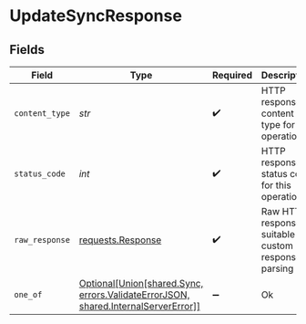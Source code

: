 # UpdateSyncResponse


## Fields

| Field                                                                                                                                   | Type                                                                                                                                    | Required                                                                                                                                | Description                                                                                                                             |
| --------------------------------------------------------------------------------------------------------------------------------------- | --------------------------------------------------------------------------------------------------------------------------------------- | --------------------------------------------------------------------------------------------------------------------------------------- | --------------------------------------------------------------------------------------------------------------------------------------- |
| `content_type`                                                                                                                          | *str*                                                                                                                                   | :heavy_check_mark:                                                                                                                      | HTTP response content type for this operation                                                                                           |
| `status_code`                                                                                                                           | *int*                                                                                                                                   | :heavy_check_mark:                                                                                                                      | HTTP response status code for this operation                                                                                            |
| `raw_response`                                                                                                                          | [requests.Response](https://requests.readthedocs.io/en/latest/api/#requests.Response)                                                   | :heavy_check_mark:                                                                                                                      | Raw HTTP response; suitable for custom response parsing                                                                                 |
| `one_of`                                                                                                                                | [Optional[Union[shared.Sync, errors.ValidateErrorJSON, shared.InternalServerError]]](../../models/operations/updatesyncresponsebody.md) | :heavy_minus_sign:                                                                                                                      | Ok                                                                                                                                      |